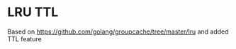 LRU TTL
=======

Based on https://github.com/golang/groupcache/tree/master/lru and added TTL feature

